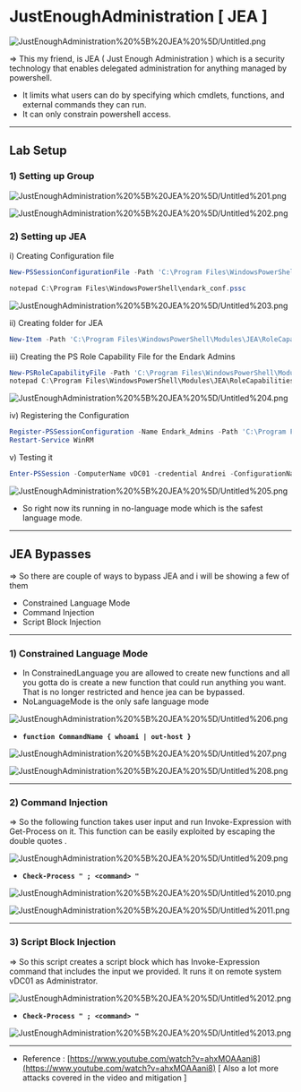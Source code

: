 # JustEnoughAdministration [ JEA ]

![JustEnoughAdministration%20%5B%20JEA%20%5D/Untitled.png](JustEnoughAdministration%20%5B%20JEA%20%5D/Untitled.png)

⇒ This my friend, is JEA ( Just Enough Administration ) which is a security technology that enables delegated administration for anything managed by powershell. 

- It limits what users can do by specifying which cmdlets, functions, and external commands they can run.
- It can only constrain powershell access.

---

## Lab Setup

### 1) Setting up Group

![JustEnoughAdministration%20%5B%20JEA%20%5D/Untitled%201.png](JustEnoughAdministration%20%5B%20JEA%20%5D/Untitled%201.png)

![JustEnoughAdministration%20%5B%20JEA%20%5D/Untitled%202.png](JustEnoughAdministration%20%5B%20JEA%20%5D/Untitled%202.png)

### 2) Setting up JEA

i) Creating Configuration file

```powershell
New-PSSessionConfigurationFile -Path 'C:\Program Files\WindowsPowerShell\endark_conf.pssc'

notepad C:\Program Files\WindowsPowerShell\endark_conf.pssc
```

![JustEnoughAdministration%20%5B%20JEA%20%5D/Untitled%203.png](JustEnoughAdministration%20%5B%20JEA%20%5D/Untitled%203.png)

ii) Creating folder for JEA

```powershell
New-Item -Path 'C:\Program Files\WindowsPowerShell\Modules\JEA\RoleCapabilities' -ItemType Directory
```

iii) Creating the PS Role Capability File for the Endark Admins

```powershell
New-PSRoleCapabilityFile -Path 'C:\Program Files\WindowsPowerShell\Modules\JEA\RoleCapabilities\endark_admins.psrc'
notepad C:\Program Files\WindowsPowerShell\Modules\JEA\RoleCapabilities\endark_admins.psrc
```

![JustEnoughAdministration%20%5B%20JEA%20%5D/Untitled%204.png](JustEnoughAdministration%20%5B%20JEA%20%5D/Untitled%204.png)

iv) Registering the Configuration

```powershell
Register-PSSessionConfiguration -Name Endark_Admins -Path 'C:\Program Files\WindowsPowerShell\endark_conf.pssc'
Restart-Service WinRM
```

v) Testing it

```powershell
Enter-PSSession -ComputerName vDC01 -credential Andrei -ConfigurationName endark_admins
```

![JustEnoughAdministration%20%5B%20JEA%20%5D/Untitled%205.png](JustEnoughAdministration%20%5B%20JEA%20%5D/Untitled%205.png)

- So right now its running in no-language mode which is the safest language mode.

---

## JEA Bypasses

⇒ So there are couple of ways to bypass JEA and i will be showing a few of them

- Constrained Language Mode
- Command Injection
- Script Block Injection

---

### 1) Constrained Language Mode

- In ConstrainedLanguage you are allowed to create new functions and all you gotta do is create a new function that could run anything you want. That is no longer restricted and hence jea can be bypassed.
- NoLanguageMode is the only safe language mode

![JustEnoughAdministration%20%5B%20JEA%20%5D/Untitled%206.png](JustEnoughAdministration%20%5B%20JEA%20%5D/Untitled%206.png)

- **`function CommandName { whoami | out-host }`**

![JustEnoughAdministration%20%5B%20JEA%20%5D/Untitled%207.png](JustEnoughAdministration%20%5B%20JEA%20%5D/Untitled%207.png)

![JustEnoughAdministration%20%5B%20JEA%20%5D/Untitled%208.png](JustEnoughAdministration%20%5B%20JEA%20%5D/Untitled%208.png)

---

### 2) Command Injection

⇒ So the following function takes user input and run Invoke-Expression with Get-Process on it. This function can be easily exploited by escaping the double quotes .

![JustEnoughAdministration%20%5B%20JEA%20%5D/Untitled%209.png](JustEnoughAdministration%20%5B%20JEA%20%5D/Untitled%209.png)

- **`Check-Process " ; <command> "`**

![JustEnoughAdministration%20%5B%20JEA%20%5D/Untitled%2010.png](JustEnoughAdministration%20%5B%20JEA%20%5D/Untitled%2010.png)

![JustEnoughAdministration%20%5B%20JEA%20%5D/Untitled%2011.png](JustEnoughAdministration%20%5B%20JEA%20%5D/Untitled%2011.png)

---

### 3) Script Block Injection

⇒ So this script creates a script block which has Invoke-Expression command that includes the input we provided. It runs it on remote system vDC01 as Administrator.

![JustEnoughAdministration%20%5B%20JEA%20%5D/Untitled%2012.png](JustEnoughAdministration%20%5B%20JEA%20%5D/Untitled%2012.png)

- **`Check-Process " ; <command> "`**

![JustEnoughAdministration%20%5B%20JEA%20%5D/Untitled%2013.png](JustEnoughAdministration%20%5B%20JEA%20%5D/Untitled%2013.png)

---

- Reference : [https://www.youtube.com/watch?v=ahxMOAAani8](https://www.youtube.com/watch?v=ahxMOAAani8) [ Also a lot more attacks covered in the video and mitigation ]